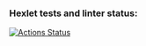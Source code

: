### Hexlet tests and linter status:
[![Actions Status](https://github.com/gooonzick/devops-for-programmers-project-74/workflows/hexlet-check/badge.svg)](https://github.com/gooonzick/devops-for-programmers-project-74/actions)